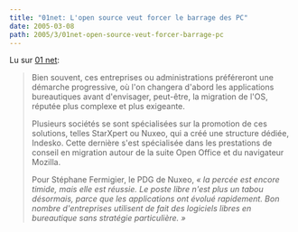 ```yaml
---
title: "01net: L'open source veut forcer le barrage des PC"
date: 2005-03-08
path: 2005/3/01net-open-source-veut-forcer-barrage-pc
---
```


Lu sur <a href="http://www.01net.com/article/266174.html">01
net</a>:

<blockquote>
<p>Bien souvent, ces entreprises ou
administrations pr&#233;f&#233;reront une d&#233;marche progressive, o&#249; l'on
changera d'abord les applications bureautiques avant
d'envisager, peut-&#234;tre, la migration de l'OS, r&#233;put&#233;e plus
complexe et plus exigeante.</p>

<p>Plusieurs soci&#233;t&#233;s se sont sp&#233;cialis&#233;es sur
la promotion de ces solutions, telles StarXpert ou Nuxeo, qui a cr&#233;&#233; une structure d&#233;di&#233;e, Indesko. Cette derni&#232;re s'est
sp&#233;cialis&#233;e dans les prestations de conseil en migration
autour de la suite Open Office et du navigateur
Mozilla.
</p>

<p>Pour St&#233;phane Fermigier, le PDG de
Nuxeo, <em>&#171;&#160;la perc&#233;e est
encore timide, mais elle est r&#233;ussie. Le poste libre n'est
plus un tabou d&#233;sormais, parce que les applications ont
&#233;volu&#233; rapidement. Bon nombre d'entreprises utilisent de fait
des logiciels libres en bureautique sans strat&#233;gie
particuli&#232;re.&#160;&#187;</em>
</p>
</blockquote> 
